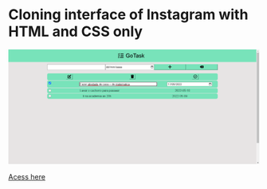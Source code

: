# Cloning interface of Instagram with HTML and CSS only

<img src="print.png" alt="screenshot do site"/>

<a href="https://gotask.natalias2.repl.co/"><span>Acess here</span></a>